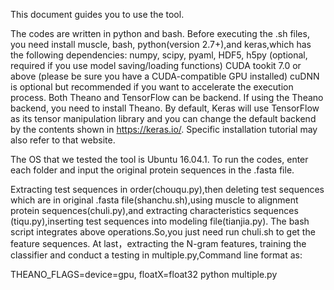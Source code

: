  This document guides you to use the tool. 

The codes are written in python and bash. Before executing the .sh files, you need install muscle, bash, python(version 2.7+),and keras,which has the following dependencies: 
numpy, scipy, pyaml, HDF5, h5py (optional, required if you use model saving/loading functions)
CUDA tookit 7.0 or above (please be sure you have a CUDA-compatible GPU installed)
cuDNN is optional but recommended if you want to accelerate the execution process. 
Both Theano and TensorFlow can be backend. If using the Theano backend, you need to install Theano. By default, Keras will use TensorFlow as its tensor manipulation library and you can change   the default backend by the contents shown in https://keras.io/. Specific installation tutorial may also refer to that website.   

The OS that we tested the tool is Ubuntu 16.04.1. To run the codes, enter each folder and input the original protein sequences in the .fasta file.

Extracting test sequences in order(chouqu.py),then deleting test sequences which are in original .fasta file(shanchu.sh),using muscle to alignment protein sequences(chuli.py),and extracting characteristics sequences (tiqu.py),inserting test sequences into modeling file(tianjia.py). The bash script integrates above operations.So,you just need run chuli.sh to get the feature sequences. At last，extracting the N-gram features, training the classifier and conduct a testing in multiple.py,Command line format as:

THEANO_FLAGS=device=gpu, floatX=float32 python multiple.py
